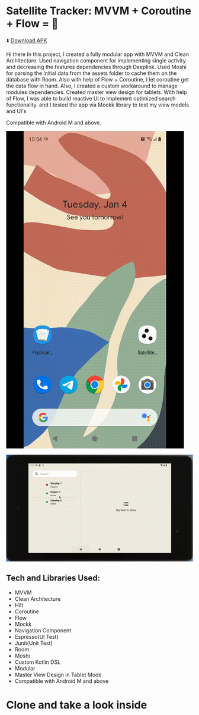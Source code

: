 # Satellite Tracker: MVVM + Coroutine + Flow = 🦾

⬇️ [Download APK](https://github.com/janbarari/SatellitesTracker/raw/develop/satellites_tracker.apk)

Hi there
In this project, I created a fully modular app with MVVM and Clean Architecture. Used navigation component for implementing single activity and decreasing the features dependencies through Deeplink. Used Moshi for parsing the initial data from the assets folder to cache them on the database with Room. Also with help of Flow + Coroutine, I let coroutine get the data flow in hand. Also, I created a custom workaround to manage modules dependencies. Created master view design for tablets. With help of Flow, I was able to build reactive UI to implement optimized search functionality. and I tested the app via Mockk library to test my view models and UI's

Compatible with Android M and above.

![](mobile.gif)

![](tablet.gif)

## Tech and Libraries Used:
- MVVM
- Clean Architecture
- Hilt
- Coroutine
- Flow
- Mockk
- Navigation Component  
- Espresso(UI Test)
- Junit(Unit Test)
- Room
- Moshi
- Custom Kotlin DSL
- Modular
- Master View Design in Tablet Mode
- Compatible with Android M and above

# Clone and take a look inside
